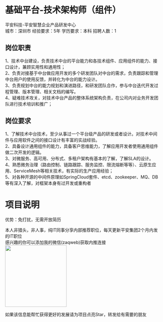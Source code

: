 # 基础平台-技术架构师（组件）
平安科技-平安智慧企业产品研发中心  
城市：深圳市 经验要求：5年 学历要求：本科  招聘人数：1

## 岗位职责
1、技术中台建设，负责技术中台的平台能力和各技术组件、应用组件的能力、接口设计，兼顾实用性和通用性；   
2、负责对接基于中台做应用开发的多个研发团队对中台的需求，负责跟踪和管理中台用户的使用反馈，并转化为中台的能力设计。   
3、负责规划中台的能力规划和演进路径，和研发团队合作，参与中台迭代开发过程管理、版本管理、相关文档的编写。   
4、疑难技术攻关，对技术中台产品的整体系统架构负责，在公司内对业务开发团队进行技术培训和推广；

## 岗位要求
1、了解技术中台技术，至少从事过一个平台级产品的研发或者设计。对技术中间件与应用软件之间的接口设计有丰富的实战经验。   
2、具备设计通用组件的能力，具备客户思维能力，了解应用开发者使用通用组件做二次开发的逻辑。   
3、对微服务、高可用、分布式、多租户架构有基本的了解，了解SLA的设计。   
4、熟悉微务治理（路由控制、链路跟踪、服务监控、限流熔断等等）、云原生应用、ServiceMesh等相关技术，有实际的生产应用经验；   
5、对各种开源的中间件原理如SpringCloud套件、etcd、zookeeper、MQ、DB等有深入了解，对框架本身有过开发或重构者

# 项目说明

优势：免打扰，无需开放简历

本人非猎头，非人事，纯IT同事分享内部推荐职位，每天更新平安集团2个月内发的IT职位  
感兴趣的你可以添加我的微信(zaqweb)获取内推连接  
<img src="https://github.com/zaqweb/PA-IT-JOBS/blob/master/WechatICode.jpeg"  height="200" width="200">

如果该信息能帮忙获得更好的发展请为项目点亮Star，转发给有需要的朋友




